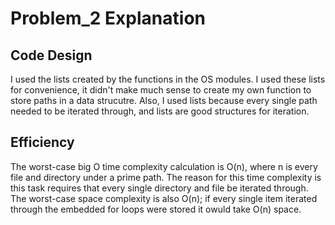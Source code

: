 # Problem_2 Explanation

## Code Design
I used the lists created by the functions in the OS modules. I used these lists for convenience, it didn't make much sense to create my own function to store paths in a data strucutre. Also, I used lists because every single path needed to be iterated through, and lists are good structures for iteration.

## Efficiency
The worst-case big O time complexity calculation is O(n), where n is every file and directory under a prime path. The reason for this time complexity is this task requires that every single directory and file be iterated through. The worst-case space complexity is also O(n); if every single item iterated through the embedded for loops were stored it owuld take O(n) space.